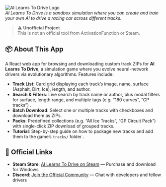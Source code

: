 ![AI Learns To Drive Logo](https://cdn.akamai.steamstatic.com/steam/apps/3312030/header.jpg)  
*AI Learns To Drive is a sandbox simulation where you can create and train your own AI to drive a racing car across different tracks.*

> ⚠️ **Unofficial Project**  
> This is not an official tool from ActivationFunction or Steam.

## 📦 About This App

A React web app for browsing and downloading custom track ZIPs for **AI Learns To Drive**, a simulation game where you evolve neural-network drivers via evolutionary algorithms. Features include:

- **Track List**: Card grid displaying each track’s image, name, surface (Asphalt, Dirt, Ice), length, and author.  
- **Search & Filters**: Live search by track name or author, plus modal filters for surface, length range, and multiple tags (e.g. “180 curves”, “GP tracks”) .  
- **Batch Download**: Select one or multiple tracks with checkboxes and download them as ZIPs.  
- **Packs**: Predefined collections (e.g. “All Ice Tracks”, “GP Circuit Pack”) with single-click ZIP download of grouped tracks.  
- **Tutorial**: Step-by-step guide on how to package new tracks and add them to the game’s `tracks/` folder .

## 🔗 Official Links

- **Steam Store**: [AI Learns To Drive on Steam](https://store.steampowered.com/app/3312030/AI_Learns_To_Drive/) — Purchase and download for Windows
- **Discord**: [Join the Official Community](https://discord.gg/6EuZgx2cg6) — Chat with developers and fellow drivers
